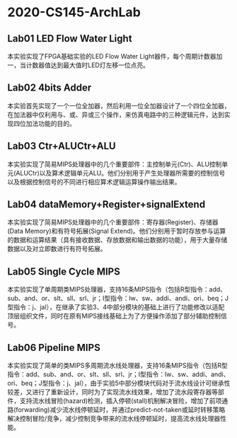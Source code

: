 # 2020-CS145-ArchLab
 ## Lab01 LED Flow Water Light
本实验实现了FPGA基础实验的LED Flow Water Light器件，每个周期计数器加一，当计数器值达到最大值时LED灯左移一位点亮。
 ## Lab02 4bits Adder
本实验首先实现了一个一位全加器，然后利用一位全加器设计了一个四位全加器，在加法器中仅利用与、或、异或三个操作，来仿真电路中的三种逻辑元件，达到实现四位加法功能的目的。
 ## Lab03 Ctr+ALUCtr+ALU
本实验实现了简易MIPS处理器中的几个重要部件：主控制单元(Ctr)、ALU控制单元(ALUCtr)以及算术逻辑单元ALU。他们分别用于产生处理器所需要的控制信号以及根据控制信号的不同进行相应算术逻辑运算操作输出结果。
 ## Lab04 dataMemory+Register+signalExtend
本实验实现了简易MIPS处理器中的几个重要部件：寄存器(Register)、存储器(Data Memory)和有符号拓展(Signal Extend)。他们分别用于暂时存放参与运算的数据和运算结果（具有接收数据、存放数据和输出数据的功能），用于大量存储数据以及对立即数进行有符号拓展。
 ## Lab05 Single Cycle MIPS
本实验实现了单周期类MIPS处理器，支持16条MIPS指令（包括R型指令：add、sub、and、or、slt、sll、srl、jr；I型指令：lw、sw、addi、andi、ori、beq；J型指令：j、jal），在继承了实验3、4中部分模块的基础上进行了功能修改以适配顶层组织文件，同时在原有MIPS接线基础上为了方便操作添加了部分辅助控制信号。
 ## Lab06 Pipeline MIPS
本实验实现了简单的类MIPS多周期流水线处理器，支持16条MIPS指令（包括R型指令：add、sub、and、or、slt、sll、srl、jr；I型指令：lw、sw、addi、andi、ori、beq；J型指令：j、jal），由于实验5中部分模块代码对于流水线设计可继承性较差，又进行了重新设计，同时为了实现流水线效果，增加了流水段寄存器等部件，支持流水线冒险(hazard)检测，插入停顿(stall)机制解决冒险，增加了前项通路(forwarding)减少流水线停顿延时，并通过predict-not-taken或延时转移策略解决控制冒险/竞争，减少控制竞争带来的流水线停顿延时，提高流水线处理器性能。
